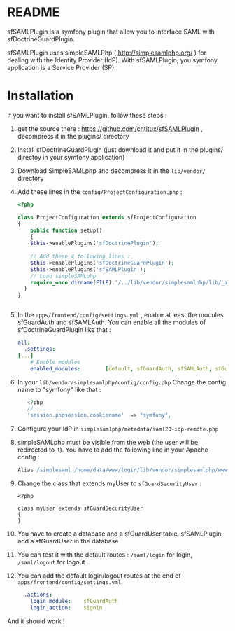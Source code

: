 README
================================
sfSAMLPlugin is a symfony plugin that allow you to interface SAML with sfDoctrineGuardPlugin.

sfSAMLPlugin uses simpleSAMLPhp ( http://simplesamlphp.org/ ) for dealing with the Identity Provider (IdP).
With sfSAMLPlugin, you symfony application is a Service Provider (SP).


Installation
================================

If you want to install sfSAMLPlugin, follow these steps :

1. get the source there : https://github.com/chtitux/sfSAMLPlugin , decompress it in the plugins/ directory
2. Install sfDoctrineGuardPlugin (just download it and put it in the plugins/ directoy in your symfony application)
3. Download SimpleSAMLphp and decompress it in the ```lib/vendor/``` directory
4. Add these lines in the ```config/ProjectConfiguration.php``` : 

    ```php
    <?php

    class ProjectConfiguration extends sfProjectConfiguration
    {
        public function setup()
        {
        $this->enablePlugins('sfDoctrinePlugin');
        
        // Add these 4 following lines :
        $this->enablePlugins('sfDoctrineGuardPlugin');
        $this->enablePlugins('sfSAMLPlugin');
        // Load simpleSAMLphp
        require_once dirname(FILE).'/../lib/vendor/simplesamlphp/lib/_autoload.php';
      }
    }



    ```

5. In the ```apps/frontend/config/settings.yml``` , enable at least the modules sfGuardAuth and sfSAMLAuth. You can enable all the modules of sfDoctrineGuardPlugin like that : 

    ```yaml
    all:
      .settings:
    [...]
        # Enable modules
        enabled_modules:        [default, sfGuardAuth, sfSAMLAuth, sfGuardGroup, sfGuardUser, sfGuardPermission]
    ```

6. In your ```lib/vendor/simplesamlphp/config/config.php``` Change the config name to "symfony" like that : 

    ```php
       <?php
       // ...
       'session.phpsession.cookiename'  => "symfony", 
    ```

7. Configure your IdP in ```simplesamlphp/metadata/saml20-idp-remote.php```
8. simpleSAMLphp must be visible from the web (the user will be redirected to it). You have to add the following line in your Apache config : 

    ```apache
    Alias /simplesaml /home/data/www/login/lib/vendor/simplesamlphp/www
    ```
    
9. Change the class that extends myUser to ```sfGuardSecurityUser``` : 

    ```
    <?php

    class myUser extends sfGuardSecurityUser
    {
    }
    ```
    
10. You have to create a database and a sfGuardUser table. sfSAMLPlugin add a sfGuardUser in the database

9. You can test it with the default routes : 
```/saml/login``` for login, ```/saml/logout``` for logout
10. You can add the default login/logout routes at the end of ```apps/frontend/config/settings.yml``` 

    ```yaml
      .actions:
        login_module:    sfGuardAuth
        login_action:    signin
    ```

And it should work !